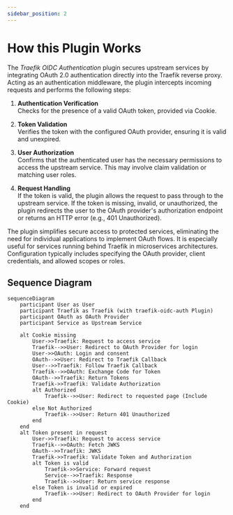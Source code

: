 ```yaml
---
sidebar_position: 2
---
```


# How this Plugin Works

The *Traefik OIDC Authentication* plugin secures upstream services by integrating OAuth 2.0 authentication directly into the Traefik reverse proxy. Acting as an authentication middleware, the plugin intercepts incoming requests and performs the following steps:

1. **Authentication Verification**  
Checks for the presence of a valid OAuth token, provided via Cookie.

2. **Token Validation**  
Verifies the token with the configured OAuth provider, ensuring it is valid and unexpired.

3. **User Authorization**  
Confirms that the authenticated user has the necessary permissions to access the upstream service. This may involve claim validation or matching user roles.

4. **Request Handling**  
If the token is valid, the plugin allows the request to pass through to the upstream service.
If the token is missing, invalid, or unauthorized, the plugin redirects the user to the OAuth provider's authorization endpoint or returns an HTTP error (e.g., 401 Unauthorized).

The plugin simplifies secure access to protected services, eliminating the need for individual applications to implement OAuth flows. It is especially useful for services running behind Traefik in microservices architectures. Configuration typically includes specifying the OAuth provider, client credentials, and allowed scopes or roles.

## Sequence Diagram

```mermaid
sequenceDiagram
    participant User as User
    participant Traefik as Traefik (with traefik-oidc-auth Plugin)
    participant OAuth as OAuth Provider
    participant Service as Upstream Service

    alt Cookie missing
        User->>Traefik: Request to access service
        Traefik-->>User: Redirect to OAuth Provider for login
        User->>OAuth: Login and consent
        OAuth-->>User: Redirect to Traefik Callback
        User-->>Traefik: Follow Traefik Callback
        Traefik-->>OAuth: Exchange Code for Token
        OAuth-->>Traefik: Return Tokens
        Traefik->>Traefik: Validate Authorization
        alt Authorized
            Traefik-->>User: Redirect to requested page (Include Cookie)
        else Not Authorized
            Traefik-->>User: Return 401 Unauthorized
        end
    end
    alt Token present in request
        User->>Traefik: Request to access service
        Traefik-->>OAuth: Fetch JWKS
        OAuth-->>Traefik: JWKS
        Traefik->>Traefik: Validate Token and Authorization
        alt Token is valid
            Traefik->>Service: Forward request
            Service-->>Traefik: Response
            Traefik-->>User: Return service response
        else Token is invalid or expired
            Traefik-->>User: Redirect to OAuth Provider for login
        end
    end
```
